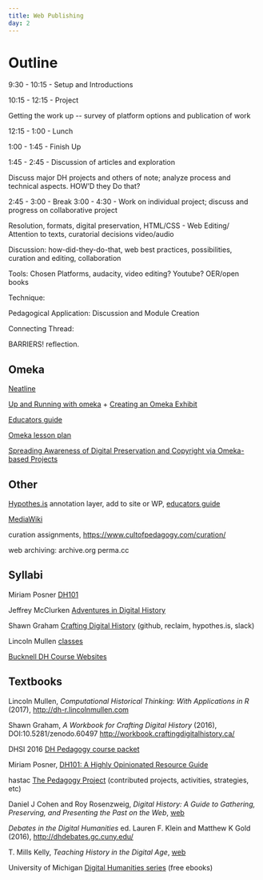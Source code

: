 ```yaml
---
title: Web Publishing
day: 2
---
```


# Outline

9:30 - 10:15 - Setup and Introductions

10:15 - 12:15 - Project 

Getting the work up -- survey of platform options and publication of work

12:15 - 1:00 - Lunch

1:00 - 1:45 - Finish Up 

1:45 - 2:45 - Discussion of articles and exploration 

Discuss major DH projects and others of note; analyze process and technical aspects. 
HOW’D they Do that? 

2:45 - 3:00 - Break
3:00 - 4:30 - Work on individual project; discuss and progress on collaborative project

Resolution, formats, digital preservation, 
HTML/CSS - Web Editing/ Attention to texts, curatorial decisions
video/audio

Discussion: how-did-they-do-that, web best practices, possibilities, curation and editing, collaboration

Tools: Chosen Platforms, audacity, video editing? Youtube? OER/open books

Technique: 

Pedagogical Application: Discussion and Module Creation

Connecting Thread:

BARRIERS! reflection.

## Omeka 

[Neatline](http://neatline.org/about/)

[Up and Running with omeka](http://programminghistorian.org/lessons/up-and-running-with-omeka) + [Creating an Omeka Exhibit](http://programminghistorian.org/lessons/creating-an-omeka-exhibit)

[Educators guide](http://info.omeka.net/omeka-net-help/use-case-educators/)

[Omeka lesson plan](http://amandafrench.net/2013/11/12/introduction-to-omeka-lesson-plan/)

[Spreading Awareness of Digital Preservation and Copyright via Omeka-based Projects](https://jitp.commons.gc.cuny.edu/spreading-awareness-of-digital-preservation-and-copyright-via-omeka-based-projects/)

## Other 

[Hypothes.is](https://hypothes.is/) annotation layer, add to site or WP, [educators guide](https://hypothes.is/education/)

[MediaWiki](https://www.mediawiki.org/wiki/MediaWiki)

curation assignments, https://www.cultofpedagogy.com/curation/ 

web archiving: archive.org perma.cc 

## Syllabi

Miriam Posner [DH101](http://miriamposner.com/dh101f15/)

Jeffrey McClurken [Adventures in Digital History](http://courses.mcclurken.org/adh/syllabus/)

Shawn Graham [Crafting Digital History](http://site.craftingdigitalhistory.ca/) (github, reclaim, hypothes.is, slack)

Lincoln Mullen [classes](http://lincolnmullen.com/#classes)

[Bucknell DH Course Websites](http://dhpedagogy.blogs.bucknell.edu/bucknell-dh-course-websites/)

## Textbooks 

Lincoln Mullen, *Computational Historical Thinking: With Applications in R* (2017), http://dh-r.lincolnmullen.com

Shawn Graham, *A Workbook for Crafting Digital History* (2016), DOI:10.5281/zenodo.60497 http://workbook.craftingdigitalhistory.ca/

DHSI 2016 [DH Pedagogy course packet](http://dhsi.org/content/2016Curriculum/11.%20Digital%20Humanities%20Pedagogy-%20Integration%20in%20the%20Curriculum%20(2016).pdf)

Miriam Posner, [DH101: A Highly Opinionated Resource Guide](https://docs.google.com/document/d/1Z-14hgZPMIiAzT6vx1mVg5l60zkRVU9EHgZgK9HHdU4/edit)

hastac [The Pedagogy Project](https://www.hastac.org/pedagogy-project) (contributed projects, activities, strategies, etc)

Daniel J Cohen and Roy Rosenzweig, *Digital History: A Guide to Gathering, Preserving, and Presenting the Past on the Web*, [web](http://chnm.gmu.edu/digitalhistory/)

*Debates in the Digital Humanities* ed. Lauren F. Klein and Matthew K Gold (2016), http://dhdebates.gc.cuny.edu/

T. Mills Kelly, *Teaching History in the Digital Age*, [web](http://dx.doi.org/10.3998/dh.12146032.0001.001)

University of Michigan [Digital Humanities series](http://www.digitalculture.org/books/book-series/digital-humanities-series/) (free ebooks)